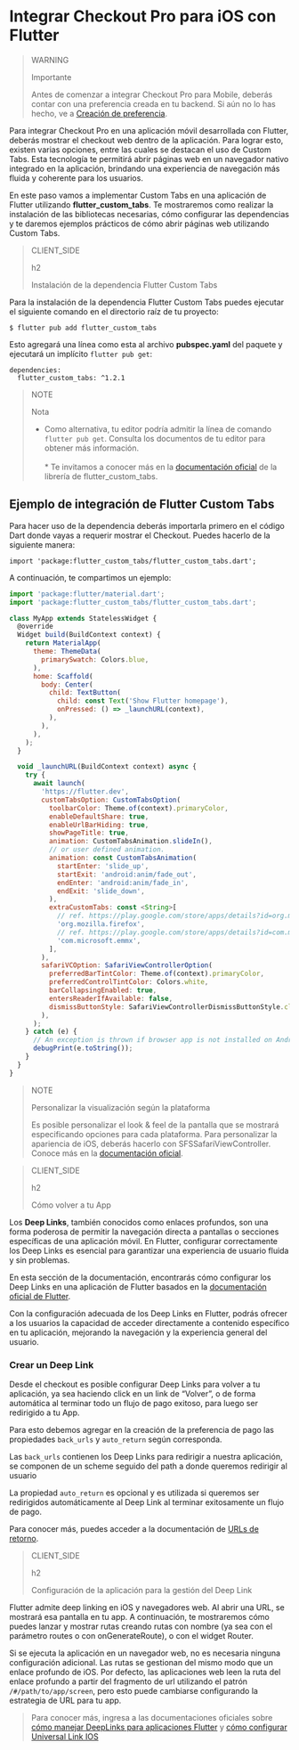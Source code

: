 # Integrar Checkout Pro para iOS con Flutter

> WARNING
>
> Importante
>
> Antes de comenzar a integrar Checkout Pro para Mobile, deberás contar con una preferencia creada en tu backend. Si aún no lo has hecho, ve a [Creación de preferencia](/developers/es/docs/checkout-pro/integrate-preferences).

Para integrar Checkout Pro en una aplicación móvil desarrollada con Flutter, deberás mostrar el checkout web dentro de la aplicación. Para lograr esto, existen varias opciones, entre las cuales se destacan el uso de Custom Tabs. Esta tecnología te permitirá abrir páginas web en un navegador nativo integrado en la aplicación, brindando una experiencia de navegación más fluida y coherente para los usuarios.

En este paso vamos a implementar Custom Tabs en una aplicación de Flutter utilizando **flutter_custom_tabs**. Te mostraremos como realizar la instalación de las bibliotecas necesarias, cómo configurar las dependencias y te daremos ejemplos prácticos de cómo abrir páginas web utilizando Custom Tabs.

> CLIENT_SIDE
>
> h2
>
> Instalación de la dependencia Flutter Custom Tabs

Para la instalación de la dependencia Flutter Custom Tabs puedes ejecutar el siguiente comando en el directorio raíz de tu proyecto:

```
$ flutter pub add flutter_custom_tabs
```

Esto agregará una línea como esta al archivo **pubspec.yaml** del paquete y ejecutará un implícito `flutter pub get`:

```
dependencies:
  flutter_custom_tabs: ^1.2.1
```
> NOTE
>
> Nota
> * Como alternativa, tu editor podría admitir la línea de comando `flutter pub get`. Consulta los documentos de tu editor para obtener más información.<br><br> * Te invitamos a conocer más en la [documentación oficial](https://pub.dev/packages/flutter_custom_tabs) de la librería de flutter_custom_tabs.

## Ejemplo de integración de Flutter Custom Tabs

Para hacer uso de la dependencia deberás importarla primero en el código Dart donde vayas a requerir mostrar el Checkout. Puedes hacerlo de la siguiente manera:

```
import 'package:flutter_custom_tabs/flutter_custom_tabs.dart';
```

A continuación, te compartimos un ejemplo:

```javascript
import 'package:flutter/material.dart';
import 'package:flutter_custom_tabs/flutter_custom_tabs.dart';

class MyApp extends StatelessWidget {
  @override
  Widget build(BuildContext context) {
    return MaterialApp(
      theme: ThemeData(
        primarySwatch: Colors.blue,
      ),
      home: Scaffold(
        body: Center(
          child: TextButton(
            child: const Text('Show Flutter homepage'),
            onPressed: () => _launchURL(context),
          ),
        ),
      ),
    );
  }

  void _launchURL(BuildContext context) async {
    try {
      await launch(
        'https://flutter.dev',
        customTabsOption: CustomTabsOption(
          toolbarColor: Theme.of(context).primaryColor,
          enableDefaultShare: true,
          enableUrlBarHiding: true,
          showPageTitle: true,
          animation: CustomTabsAnimation.slideIn(),
          // or user defined animation.
          animation: const CustomTabsAnimation(
            startEnter: 'slide_up',
            startExit: 'android:anim/fade_out',
            endEnter: 'android:anim/fade_in',
            endExit: 'slide_down',
          ),
          extraCustomTabs: const <String>[
            // ref. https://play.google.com/store/apps/details?id=org.mozilla.firefox
            'org.mozilla.firefox',
            // ref. https://play.google.com/store/apps/details?id=com.microsoft.emmx
            'com.microsoft.emmx',
          ],
        ),                    
        safariVCOption: SafariViewControllerOption(
          preferredBarTintColor: Theme.of(context).primaryColor,
          preferredControlTintColor: Colors.white,
          barCollapsingEnabled: true,
          entersReaderIfAvailable: false,
          dismissButtonStyle: SafariViewControllerDismissButtonStyle.close,        
        ),
      );
    } catch (e) {
      // An exception is thrown if browser app is not installed on Android device.
      debugPrint(e.toString());
    }
  }
}
```

> NOTE
>
> Personalizar la visualización según la plataforma
>
> Es posible personalizar el look & feel de la pantalla que se mostrará especificando opciones para cada plataforma. Para personalizar la apariencia  de iOS, deberás hacerlo con SFSSafariViewController. Conoce más en la [documentación oficial](https://pub.dev/packages/flutter_custom_tabs).

> CLIENT_SIDE
>
> h2
>
> Cómo volver a tu App 

Los **Deep Links**, también conocidos como enlaces profundos, son una forma poderosa de permitir la navegación directa a pantallas o secciones específicas de una aplicación móvil. En Flutter, configurar correctamente los Deep Links es esencial para garantizar una experiencia de usuario fluida y sin problemas.

En esta sección de la documentación, encontrarás cómo configurar los Deep Links en una aplicación de Flutter basados en la [documentación oficial de Flutter](https://docs.flutter.dev/ui/navigation/deep-linking?gclid=CjwKCAjwrranBhAEEiwAzbhNtSuZ4qnpJoRrs1AgJ8SzP80sc4EmZA3_VlFInWPQ-42suf1Wm31K9RoC0f4QAvD_BwE&gclsrc=aw.ds).

Con la configuración adecuada de los Deep Links en Flutter, podrás ofrecer a los usuarios la capacidad de acceder directamente a contenido específico en tu aplicación, mejorando la navegación y la experiencia general del usuario.


### Crear un Deep Link
Desde el checkout es posible configurar Deep Links para volver a tu aplicación, ya sea haciendo click en un link de “Volver”, o de forma automática al terminar todo un flujo de pago exitoso, para luego ser redirigido a tu App.

Para esto debemos agregar en la creación de la preferencia de pago las propiedades `back_urls` y `auto_return` según corresponda.

Las `back_urls` contienen los Deep Links para redirigir a nuestra aplicación, se componen de un scheme seguido del path a donde queremos redirigir al usuario

La propiedad `auto_return` es opcional y es utilizada si queremos ser redirigidos automáticamente al Deep Link al terminar exitosamente un flujo de pago.

Para conocer más, puedes acceder a la documentación de [URLs de retorno](/developers/es/docs/checkout-pro/checkout-customization/user-interface/redirection).

> CLIENT_SIDE
>
> h2
>
> Configuración de la aplicación para la gestión del Deep Link

Flutter admite deep linking en iOS y navegadores web. Al abrir una URL, se mostrará esa pantalla en tu app. A continuación, te mostraremos cómo puedes lanzar y mostrar rutas creando rutas con nombre (ya sea con el parámetro routes o con onGenerateRoute), o con el widget Router.

Si se ejecuta la aplicación en un navegador web, no es necesaria ninguna configuración adicional. Las rutas se gestionan del mismo modo que un enlace profundo de iOS. Por defecto, las aplicaciones web leen la ruta del enlace profundo a partir del fragmento de url utilizando el patrón `/#/path/to/app/screen`, pero esto puede cambiarse configurando la estrategia de URL para tu app. 

> Para conocer más, ingresa a las documentaciones oficiales sobre [cómo manejar DeepLinks para aplicaciones Flutter](https://medium.com/flutter-community/deep-links-and-flutter-applications-how-to-handle-them-properly-8c9865af9283) y [cómo configurar Universal Link IOS](https://docs.flutter.dev/cookbook/navigation/set-up-universal-links)






